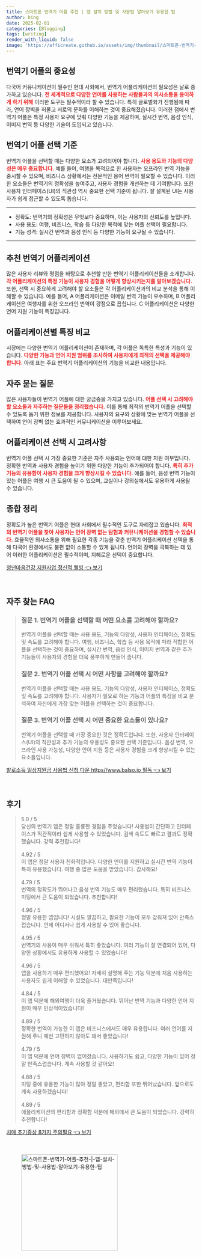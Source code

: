```yaml
---
title: 스마트폰 번역기 어플 추천 | 앱 설치 방법 및 사용법 알아보기 유용한 팁
author: bing
date: 2025-02-01
categories: [Blogging]
tags: [writing]
render_with_liquid: false
image: 'https://afficreate.github.io/assets/img/thumbnail/스마트폰-번역기-어플-추천-|-앱-설치-방법-및-사용법-알아보기-유용한-팁.webp'
---
```



<h2 id='번역기 어플의 중요성'>번역기 어플의 중요성</h2>

<p>다국어 커뮤니케이션이 필수인 현대 사회에서, 번역기 어플리케이션의 필요성은 날로 증가하고 있습니다. <b><span style="color: #ee2323;">전 세계적으로 다양한 언어를 사용하는 사람들과의 의사소통을 용이하게 하기 위해</span></b> 이러한 도구는 필수적이라 할 수 있습니다. 특히 글로벌화가 진행됨에 따라, 언어 장벽을 허물고 서로의 문화를 이해하는 것이 중요해졌습니다. 이러한 점에서 번역기 어플은 특정 사용자 요구에 맞춰 다양한 기능을 제공하며, 실시간 번역, 음성 인식, 이미지 번역 등 다양한 기술이 도입되고 있습니다.</p>

<h2 id='번역기 어플 선택 기준'>번역기 어플 선택 기준</h2>

<p>번역기 어플을 선택할 때는 다양한 요소가 고려되어야 합니다. <b><span style="color: #ee2323;">사용 용도와 기능의 다양성은 매우 중요합니다.</span></b> 예를 들어, 여행을 목적으로 한 사용자는 오프라인 번역 기능을 중시할 수 있으며, 비즈니스 상황에서는 전문적인 용어 번역이 필요할 수 있습니다. 이러한 요소들은 번역기의 정확성을 높여주고, 사용자 경험을 개선하는 데 기여합니다. 또한 사용자 인터페이스(UI)의 직관성 역시 중요한 선택 기준이 됩니다. 잘 설계된 UI는 사용자가 쉽게 접근할 수 있도록 돕습니다.</p>

<hr />

<ul>
    <li>정확도: 번역기의 정확성은 무엇보다 중요하며, 이는 사용자의 신뢰도를 높입니다.</li>
    <li>사용 용도: 여행, 비즈니스, 학습 등 다양한 목적에 맞는 어플 선택이 필요합니다.</li>
    <li>기능 성격: 실시간 번역과 음성 인식 등 다양한 기능이 요구될 수 있습니다.</li>
</ul>

<hr />

<h2 id='추천 번역기 어플리케이션'>추천 번역기 어플리케이션</h2>

<p>많은 사용자 리뷰와 평점을 바탕으로 추천할 만한 번역기 어플리케이션들을 소개합니다. <b><span style="color: #ee2323;">각 어플리케이션의 특정 기능이 사용자 경험을 어떻게 향상시키는지를 알아보겠습니다.</span></b> 또한, 선택 시 중요하게 고려해야 할 요소들은 각 어플리케이션과의 비교 분석을 통해 이해할 수 있습니다. 예를 들어, A 어플리케이션은 이메일 번역 기능이 우수하며, B 어플리케이션은 여행자를 위한 오프라인 번역이 강점으로 꼽힙니다. C 어플리케이션은 다양한 언어 지원 기능이 특징입니다.</p>

<h2 id='어플리케이션별 특징 비교'>어플리케이션별 특징 비교</h2>

<p>시장에는 다양한 번역기 어플리케이션이 존재하며, 각 어플은 독특한 특성과 기능이 있습니다. <b><span style="color: #ee2323;">다양한 기능과 언어 지원 범위를 조사하여 사용자에게 최적의 선택을 제공해야 합니다.</span></b> 아래 표는 주요 번역기 어플리케이션의 기능을 비교한 내용입니다.</p>

<h2 id='자주 묻는 질문'>자주 묻는 질문</h2>

<p>많은 사용자들이 번역기 어플에 대한 궁금증을 가지고 있습니다. <b><span style="color: #ee2323;">어플 선택 시 고려해야 할 요소들과 자주하는 질문들을 정리했습니다.</span></b> 이를 통해 최적의 번역기 어플을 선택할 수 있도록 돕기 위한 정보를 제공합니다. 사용자의 요구와 상황에 맞는 번역기 어플을 선택하여 언어 장벽 없는 효과적인 커뮤니케이션을 이루어보세요.</p>

<h2 id='어플리케이션 선택 시 고려사항'>어플리케이션 선택 시 고려사항</h2>

<p>번역기 어플 선택 시 가장 중요한 기준은 자주 사용되는 언어에 대한 지원 여부입니다. 정확한 번역과 사용자 경험을 높이기 위한 다양한 기능이 추가되어야 합니다. <b><span style="color: #ee2323;">특히 추가 기능의 유용함이 사용자 경험을 크게 향상시킬 수 있습니다.</span></b> 예를 들어, 음성 번역 기능이 있는 어플은 여행 시 큰 도움이 될 수 있으며, 교실이나 강의실에서도 유용하게 사용될 수 있습니다.</p>

<h2 id='종합 정리'>종합 정리</h2>

<p>정확도가 높은 번역기 어플은 현대 사회에서 필수적인 도구로 자리잡고 있습니다. <b><span style="color: #ee2323;">최적의 번역기 어플을 찾아 사용자는 언어 장벽 없는 탐험과 커뮤니케이션을 경험할 수 있습니다.</span></b> 효율적인 의사소통을 위해 필요한 각종 기능을 갖춘 번역기 어플리케이션 선택을 통해 다국어 환경에서도 불편 없이 소통할 수 있게 됩니다. 언어의 장벽을 극복하는 데 있어 이러한 어플리케이션은 필수적이며, 지혜로운 선택이 중요합니다.</p>


<p><a class="click-button" title="청년마음건강 지원사업 정신적 웰빙" href="https://afficreate.github.io/posts/%EC%B2%AD%EB%85%84%EB%A7%88%EC%9D%8C%EA%B1%B4%EA%B0%95-%EC%A7%80%EC%9B%90%EC%82%AC%EC%97%85-%EC%A0%95%EC%8B%A0%EC%A0%81-%EC%9B%B0%EB%B9%99/" rel="dofollow">청년마음건강 지원사업 정신적 웰빙 👈 보기</a></p><br>
<h2 id='자주_찾는_FAQ'>자주 찾는 FAQ</h2>
<div itemscope="" itemtype="https://schema.org/FAQPage"> 
<blockquote> 
<div itemscope="" itemprop="mainEntity" itemtype="https://schema.org/Question"> 
<h3 itemprop="name">질문 1. 번역기 어플을 선택할 때 어떤 요소를 고려해야 할까요?</h3> 
<div itemscope="" itemprop="acceptedAnswer" itemtype="https://schema.org/Answer"> 
<span itemprop="text"> 
<p>번역기 어플을 선택할 때는 사용 용도, 기능의 다양성, 사용자 인터페이스, 정확도 및 속도를 고려해야 합니다. 여행, 비즈니스, 학습 등 사용 목적에 따라 적합한 어플을 선택하는 것이 중요하며, 실시간 번역, 음성 인식, 이미지 번역과 같은 추가 기능들이 사용자의 경험을 더욱 풍부하게 만들어 줍니다.</p> 
</span> 
</div> 
</div> 

<div itemscope="" itemprop="mainEntity" itemtype="https://schema.org/Question"> 
<h3 itemprop="name">질문 2. 번역기 어플 선택 시 어떤 사항을 고려해야 할까요?</h3> 
<div itemscope="" itemprop="acceptedAnswer" itemtype="https://schema.org/Answer"> 
<span itemprop="text"> 
<p>번역기 어플을 선택할 때는 사용 용도, 기능의 다양성, 사용자 인터페이스, 정확도 및 속도를 고려해야 합니다. 사용자가 필요로 하는 기능과 어플의 특징을 비교 분석하여 자신에게 가장 맞는 어플을 선택하는 것이 중요합니다.</p> 
</span> 
</div> 
</div> 

<div itemscope="" itemprop="mainEntity" itemtype="https://schema.org/Question"> 
<h3 itemprop="name">질문 3. 번역기 어플 선택 시 어떤 중요한 요소들이 있나요?</h3> 
<div itemscope="" itemprop="acceptedAnswer" itemtype="https://schema.org/Answer"> 
<span itemprop="text"> 
<p>번역기 어플을 선택할 때 가장 중요한 것은 정확도입니다. 또한, 사용자 인터페이스(UI)의 직관성과 추가 기능의 유용성도 중요한 선택 기준입니다. 음성 번역, 오프라인 사용 가능성, 다양한 언어 지원 등은 사용자 경험을 크게 향상시킬 수 있는 요소들입니다.</p> 
</span> 
</div> 
</div> 
</blockquote> 
</div>
<p><a class="click-button" title="발로소득 일상지원금 사용법 신청 다운 https//www.balso.io 필독" href="https://afficreate.github.io/posts/%EB%B0%9C%EB%A1%9C%EC%86%8C%EB%93%9D-%EC%9D%BC%EC%83%81%EC%A7%80%EC%9B%90%EA%B8%88-%EC%82%AC%EC%9A%A9%EB%B2%95-%EC%8B%A0%EC%B2%AD-%EB%8B%A4%EC%9A%B4-httpswww.balso.io-%ED%95%84%EB%8F%85/" rel="dofollow">발로소득 일상지원금 사용법 신청 다운 https//www.balso.io 필독 👈 보기</a></p><br>
<h2 id='후기'>후기</h2>
<div itemscope itemtype="https://schema.org/Product">
  <blockquote>
  <div itemprop="review" itemscope itemtype="https://schema.org/Review">
      <div itemprop="reviewRating" itemscope itemtype="https://schema.org/Rating"> <span itemprop="ratingValue">5.0</span> / <span itemprop="bestRating">5</span> </div>
      <span itemprop="reviewBody">당신의 번역기 앱은 정말 훌륭한 경험을 주었습니다! 사용법이 간단하고 인터페이스가 직관적이라 쉽게 사용할 수 있었습니다. 검색 속도도 빠르고 결과도 정확했습니다. 강력 추천합니다!</span>
  </div>
  <br>
  <div itemprop="review" itemscope itemtype="https://schema.org/Review">
      <div itemprop="reviewRating" itemscope itemtype="https://schema.org/Rating"> <span itemprop="ratingValue">4.92</span> / <span itemprop="bestRating">5</span> </div>
      <span itemprop="reviewBody">이 앱은 정말 사용자 친화적입니다. 다양한 언어를 지원하고 실시간 번역 기능이 특히 유용했습니다. 여행 중 많은 도움을 받았습니다. 감사해요!</span>
  </div>
  <br>
  <div itemprop="review" itemscope itemtype="https://schema.org/Review">
      <div itemprop="reviewRating" itemscope itemtype="https://schema.org/Rating"> <span itemprop="ratingValue">4.79</span> / <span itemprop="bestRating">5</span> </div>
      <span itemprop="reviewBody">번역의 정확도가 뛰어나고 음성 번역 기능도 매우 편리했습니다. 특히 비즈니스 미팅에서 큰 도움이 되었습니다. 추천합니다!</span>
  </div>
  <br>
  <div itemprop="review" itemscope itemtype="https://schema.org/Review">
      <div itemprop="reviewRating" itemscope itemtype="https://schema.org/Rating"> <span itemprop="ratingValue">4.96</span> / <span itemprop="bestRating">5</span> </div>
      <span itemprop="reviewBody">정말 유용한 앱입니다! 시설도 깔끔하고, 필요한 기능이 모두 갖춰져 있어 만족스럽습니다. 언제 어디서나 쉽게 사용할 수 있어 좋습니다.</span>
  </div>
  <br>
  <div itemprop="review" itemscope itemtype="https://schema.org/Review">
      <div itemprop="reviewRating" itemscope itemtype="https://schema.org/Rating"> <span itemprop="ratingValue">4.95</span> / <span itemprop="bestRating">5</span> </div>
      <span itemprop="reviewBody">번역기의 사용이 매우 쉬워서 특히 좋았습니다. 여러 기능이 잘 연결되어 있어, 다양한 상황에서도 유용하게 사용할 수 있었습니다!</span>
  </div>
  <br>
  <div itemprop="review" itemscope itemtype="https://schema.org/Review">
      <div itemprop="reviewRating" itemscope itemtype="https://schema.org/Rating"> <span itemprop="ratingValue">4.96</span> / <span itemprop="bestRating">5</span> </div>
      <span itemprop="reviewBody">앱을 사용하기 매우 편리했어요! 자세히 설명해 주는 기능 덕분에 처음 사용하는 사용자도 쉽게 이해할 수 있었습니다. 대만족입니다!</span>
  </div>
  <br>
  <div itemprop="review" itemscope itemtype="https://schema.org/Review">
      <div itemprop="reviewRating" itemscope itemtype="https://schema.org/Rating"> <span itemprop="ratingValue">4.84</span> / <span itemprop="bestRating">5</span> </div>
      <span itemprop="reviewBody">이 앱 덕분에 해외여행이 더욱 즐거웠습니다. 뛰어난 번역 기능과 다양한 언어 지원이 매우 인상적이었습니다!</span>
  </div>
  <br>
  <div itemprop="review" itemscope itemtype="https://schema.org/Review">
      <div itemprop="reviewRating" itemscope itemtype="https://schema.org/Rating"> <span itemprop="ratingValue">4.89</span> / <span itemprop="bestRating">5</span> </div>
      <span itemprop="reviewBody">정확한 번역이 가능한 이 앱은 비즈니스에서도 매우 유용합니다. 여러 언어를 지원해 주니 매번 고민하지 않아도 돼서 좋았습니다!</span>
  </div>
  <br>
  <div itemprop="review" itemscope itemtype="https://schema.org/Review">
      <div itemprop="reviewRating" itemscope itemtype="https://schema.org/Rating"> <span itemprop="ratingValue">4.79</span> / <span itemprop="bestRating">5</span> </div>
      <span itemprop="reviewBody">이 앱 덕분에 언어 장벽이 없어졌습니다. 사용하기도 쉽고, 다양한 기능이 있어 정말 만족스럽습니다. 계속 사용할 것 같아요!</span>
  </div>
  <br>
  <div itemprop="review" itemscope itemtype="https://schema.org/Review">
      <div itemprop="reviewRating" itemscope itemtype="https://schema.org/Rating"> <span itemprop="ratingValue">4.88</span> / <span itemprop="bestRating">5</span> </div>
      <span itemprop="reviewBody">미팅 중에 유용한 기능이 많아 정말 좋았고, 편리함 또한 뛰어났습니다. 앞으로도 계속 사용하겠습니다!</span>
  </div>
  <br>
  <div itemprop="review" itemscope itemtype="https://schema.org/Review">
      <div itemprop="reviewRating" itemscope itemtype="https://schema.org/Rating"> <span itemprop="ratingValue">4.89</span> / <span itemprop="bestRating">5</span> </div>
      <span itemprop="reviewBody">애플리케이션의 편리함과 정확함 덕분에 해외에서 큰 도움이 되었습니다. 강력히 추천합니다!</span>
  </div>
  </blockquote>
</div>
<p><a class="click-button" title="치매 초기증상 8가지 주의필요" href="https://afficreate.github.io/posts/%EC%B9%98%EB%A7%A4-%EC%B4%88%EA%B8%B0%EC%A6%9D%EC%83%81-8%EA%B0%80%EC%A7%80-%EC%A3%BC%EC%9D%98%ED%95%84%EC%9A%94/" rel="dofollow">치매 초기증상 8가지 주의필요 👈 보기</a></p><br>
<figure class="image"><img src="https://afficreate.github.io/assets/img/thumbnail/스마트폰-번역기-어플-추천-|-앱-설치-방법-및-사용법-알아보기-유용한-팁.webp" alt="스마트폰-번역기-어플-추천-|-앱-설치-방법-및-사용법-알아보기-유용한-팁" width="256" height="256"></figure>